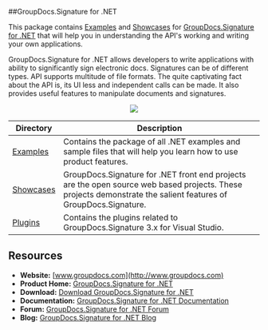 ##GroupDocs.Signature for .NET

This package contains [Examples](https://github.com/groupdocs-signature/GroupDocs.Signature-for.NET/tree/master/Examples) and [Showcases](https://github.com/groupdocs-signature/GroupDocs.Signature-for.NET/tree/master/Showcases) for [GroupDocs.Signature for .NET](https://www.groupdocs.com/products/signature/net) that will help you in understanding the API's working and writing your own applications.

GroupDocs.Signature for .NET allows developers to write applications with ability to significantly sign electronic docs. Signatures can be of different types. API supports multitude of file formats. The quite captivating fact about the API is, its UI less and independent calls can be made. It also provides useful features to manipulate documents and signatures.

<p align="center">

  <a title="Download complete GroupDocs.Signature for .NET source code" href="https://codeload.github.com/groupdocs-signature/GroupDocs.Signature-for-.NET/zip/master">
	<img src="https://raw.github.com/AsposeExamples/java-examples-dashboard/master/images/downloadZip-Button-Large.png" />
  </a>
</p>

Directory | Description
--------- | -----------
[Examples](https://github.com/groupdocs-signature/GroupDocs.Signature-for.NET/tree/master/Examples)  | Contains the package of all .NET examples and sample files that will help you learn how to use product features. 
[Showcases](https://github.com/groupdocs-signature/GroupDocs.Signature-for.NET/tree/master/Showcases)  | GroupDocs.Signature for .NET front end projects are the open source web based projects. These projects demonstrate the salient features of GroupDocs.Signature. 
[Plugins](https://github.com/groupdocs-signature/GroupDocs.Signature-for-.NET/tree/master/Plugins)  | Contains the plugins related to GroupDocs.Signature 3.x for Visual Studio.

## Resources

+ **Website:** [www.groupdocs.com](http://www.groupdocs.com)
+ **Product Home:** [GroupDocs.Signature for .NET](https://www.groupdocs.com/products/signature/net)
+ **Download:** [Download GroupDocs.Signature for .NET](https://downloads.groupdocs.com/signature/net)
+ **Documentation:** [GroupDocs.Signature for .NET Documentation](https://docs.groupdocs.com/display/signaturenet/Home)
+ **Forum:** [GroupDocs.Signature for .NET Forum](https://forum.groupdocs.com/c/signature)
+ **Blog:** [GroupDocs.Signature for .NET Blog](https://blog.groupdocs.com/category/groupdocs-signature-product-family/)
